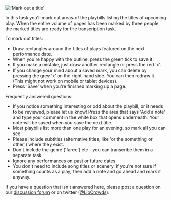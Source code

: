 !['Mark out a title'](https://raw.githubusercontent.com/LibCrowds/project-playbills/master/assets/mark_titles.gif)

In this task you'll mark out areas of the playbills listing the titles of upcoming play. When the entire volume of pages has been marked by three people, the marked titles are ready for the transcription task.

To mark out titles:
- Draw rectangles around the titles of plays featured on the next performance date. 
- When you're happy with the outline, press the green tick to save it. 
- If you make a mistake, just draw another rectangle or press the red 'x'.
- If you change your mind about a saved mark, you can delete by pressing the grey 'x' on the right-hand side. You can then redraw it. (This might not work on mobile or tablet devices).
- Press 'Save' when you're finished marking up a page.

Frequently answered questions:
- If you notice something interesting or odd about the playbill, or it needs to be reviewed, please let us know! Press the area that says 'Add a note' and type your comment in the white box that opens underneath. Your note will be saved when you save the next title.
- Most playbills list more than one play for an evening, so mark all you can see. 
- Please include subtitles (alternative titles, like 'or the something or other') where they exist. 
- Don't include the genre ('farce') etc - you can transcribe them in a separate task
- Ignore any performances on past or future dates. 
- You don't need to include song titles or scenery. If you're not sure if something counts as a play, then add a note and go ahead and mark it anyway. 

If you have a question that isn't answered here, please post a question on our [discussion forum](https://community.libcrowds.com/) or on twitter ([@LibCrowds](https://twitter.com/libcrowds)). 
